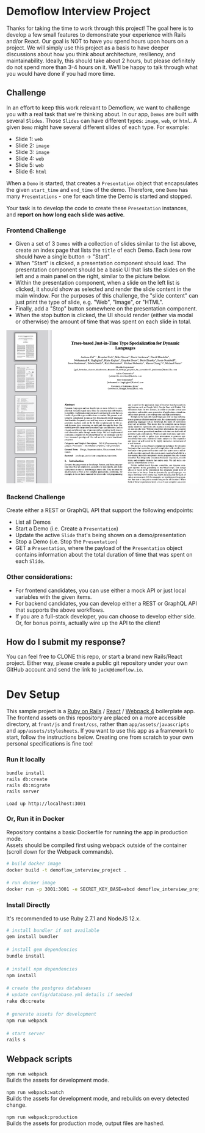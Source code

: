 # Demoflow Interview Project
Thanks for taking the time to work through this project! The goal here is to develop a few small features to demonstrate your experience with Rails and/or React. Our goal is NOT to have you spend hours upon hours on a project. We will simply use this project as a basis to have deeper discussions about how you think about architecture, resiliency, and maintainability. Ideally, this should take about 2 hours, but please definitely do not spend more than 3-4 hours on it. We'll be happy to talk through what you would have done if you had more time. 

## Challenge
In an effort to keep this work relevant to Demoflow, we want to challenge you with a real task that we're thinking about. 
In our app, `Demos` are built with several `Slides`. Those `Slides` can have different types: `image`, `web`, or `html`. A given `Demo` might have several different slides of each type. For example: 
 * Slide 1: `web`
 * Slide 2: `image`
 * Slide 3: `image`
 * Slide 4: `web`
 * Slide 5: `web`
 * Slide 6: `html`

When a `Demo` is started, that creates a `Presentation` object that encapsulates the given `start_time` and `end_time` of the demo. Therefore, one `Demo` has many `Presentations` - one for each time the Demo is started and stopped.

Your task is to develop the code to create these `Presentation` instances, and **report on how long each slide was active**. 
 
### Frontend Challenge
 * Given a set of 3 `Demos` with a collection of slides similar to the list above, create an index page that lists the `title` of each Demo. Each `Demo` row should have a single button -> "Start".
 * When "Start" is clicked, a presentation component should load. The presentation component should be a basic UI that lists the slides on the left and a main panel on the right, similar to the picture below. 
 * Within the presentation component, when a slide on the left list is clicked, it should show as selected and render the slide content in the main window. For the purposes of this challenge, the "slide content" can just print the type of slide, e.g. "Web", "Image", or "HTML".
 * Finally, add a "Stop" button somewhere on the presentation component. 
 * When the stop button is clicked, the UI should render (either via modal or otherwise) the amount of time that was spent on each slide in total. 

![Sample UI](sample_ui.png)

### Backend Challenge
Create either a REST or GraphQL API that support the following endpoints:
 * List all Demos
 * Start a Demo (i.e. Create a `Presentation`)
 * Update the active `Slide` that's being shown on a demo/presentation
 * Stop a Demo (i.e. Stop the `Presentation`)
 * GET a `Presentation`, where the payload of the `Presentation` object contains information about the total duration of time that was spent on each `Slide`. 

### Other considerations:
 * For frontend candidates, you can use either a mock API or just local variables with the given items. 
 * For backend candidates, you can develop either a REST or GraphQL API that supports the above workflows.
 * If you are a full-stack developer, you can choose to develop either side. Or, for bonus points, actually wire up the API to the client!
 
## How do I submit my response?
You can feel free to CLONE this repo, or start a brand new Rails/React project. Either way, please create a public git repository under your own GitHub account and send the link to `jack@demoflow.io`.
 
# Dev Setup
This sample project is a [Ruby on Rails](http://rubyonrails.org/) / [React](https://facebook.github.io/react/) / [Webpack 4](https://webpack.js.org/) boilerplate app.
The frontend assets on this repository are placed on a more accessible directory, at `front/js` and `front/css`, rather than `app/assets/javascripts` and `app/assets/stylesheets`.
If you want to use this app as a framework to start, follow the instructions below. Creating one from scratch to your own personal specifications is fine too!

### Run it locally

```
bundle install
rails db:create
rails db:migrate
rails server

Load up http://localhost:3001
```

### Or, Run it in Docker

Repository contains a basic Dockerfile for running the app in production mode.  
Assets should be compiled first using webpack outside of the container (scroll down for the Webpack commands).

```sh
# build docker image
docker build -t demoflow_interview_project .

# run docker image
docker run -p 3001:3001 -e SECRET_KEY_BASE=abcd demoflow_interview_project
```

### Install Directly
It's recommended to use Ruby 2.7.1 and NodeJS 12.x.

```sh
# install bundler if not available
gem install bundler

# install gem dependencies
bundle install

# install npm dependencies
npm install

# create the postgres databases
# update config/database.yml details if needed
rake db:create

# generate assets for development
npm run webpack

# start server
rails s
```

## Webpack scripts

`npm run webpack`  
Builds the assets for development mode.

`npm run webpack:watch`  
Builds the assets for development mode, and rebuilds on every detected change.

`npm run webpack:production`  
Builds the assets for production mode, output files are hashed.


